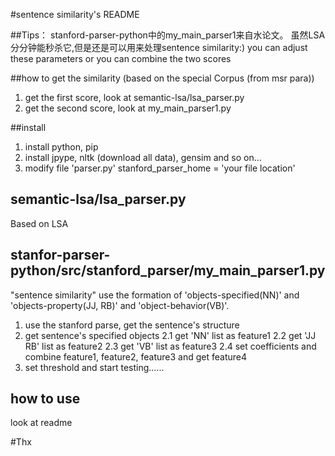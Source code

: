 #sentence similarity's README

##Tips：
stanford-parser-python中的my_main_parser1来自水论文。 虽然LSA分分钟能秒杀它,但是还是可以用来处理sentence similarity:)
you can adjust these parameters or you can combine the two scores

##how to get the similarity
(based on the special Corpus (from msr para))
1. get the first score, look at semantic-lsa/lsa_parser.py
2. get the second score, look at my_main_parser1.py

##install

1. install python, pip
2. install jpype, nltk (download all data), gensim and so on...
3. modify file 'parser.py' 
	stanford_parser_home = 'your file location'

## semantic-lsa/lsa_parser.py
Based on LSA

## stanfor-parser-python/src/stanford_parser/my_main_parser1.py

"sentence similarity" use the formation of 'objects-specified(NN)' and 'objects-property(JJ, RB)' and 'object-behavior(VB)'.

1. use the stanford parse, get the sentence's structure
2. get sentence's specified objects
2.1 get 'NN' list as feature1
2.2 get 'JJ RB' list as feature2
2.3 get 'VB' list as feature3
2.4 set coefficients and combine feature1, feature2, feature3 and get feature4
3. set threshold and start testing......

## how to use
look at readme

#Thx
